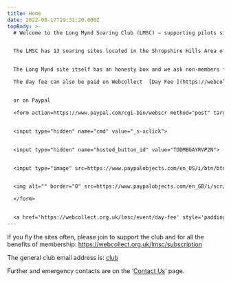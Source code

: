 ```yaml
---
title: Home
date: 2022-08-17T19:31:20.000Z
topBody: >-
  # Welcome to the Long Mynd Soaring Club (LMSC) – supporting pilots since 1975!


  The LMSC has 13 soaring sites located in the Shropshire Hills Area of Outstanding Natural Beauty (AONB) and mid-Wales. Most are ‘open’ sites except for Clatter and The Wrekin for which we ask non-members to contact a committee member for a day’s temporary pass before going to the site.


  The Long Mynd site itself has an honesty box and we ask non-members for a day fee of £3 which goes towards the sites upkeep.

  The day fee can also be paid on Webcollect  [Day Fee ](https://webcollect.org.uk/lmsc/event/day-fee)


  or on Paypal 

  <form action=https://www.paypal.com/cgi-bin/webscr method="post" target="_top">


  <input type="hidden" name="cmd" value="_s-xclick">


  <input type="hidden" name="hosted_button_id" value="TDDMBGAYRVP2N">


  <input type="image" src=https://www.paypalobjects.com/en_US/i/btn/btn_buynowCC_LG.gif border="0" name="submit" alt="PayPal – The safer, easier way to pay online!">


  <img alt="" border="0" src=https://www.paypalobjects.com/en_GB/i/scr/pixel.gif width="1" height="1">

  </form>              


  <a href='https://webcollect.org.uk/lmsc/event/day-fee' style='padding: 3px 15px 2px 5px;background: url("https://webcollect.org.uk/media/images/org-buttons/btn-bg-6.png") no-repeat right center;color: white;font-weight: bold;cursor: pointer;text-decoration: none;white-space: nowrap;border-radius: 4px;font-size: 12px;font-family: Arial, Helvetica, sans-serif;'>Day Fee</a>
---
```

If you fly the sites often, please join to support the club and for all the benefits of membership: <https://webcollect.org.uk/lmsc/subscription>

The general club email address is: [club](mailto:club@longmynd.org) 

 Further and emergency contacts are on the ‘[Contact Us](https://longmynd.netlify.app/contact)’ page.